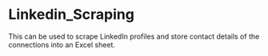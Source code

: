 # Linkedin_Scraping
This can be used to scrape LinkedIn profiles and store contact details of the connections into an Excel sheet.   

